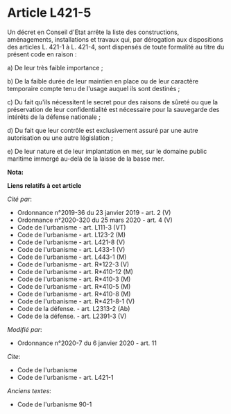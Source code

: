# Article L421-5

Un décret en Conseil d'Etat arrête la liste des constructions, aménagements, installations et travaux qui, par dérogation aux
dispositions des articles L. 421-1 à L. 421-4, sont dispensés de toute formalité au titre du présent code en raison :

a) De leur très faible importance ;

b) De la faible durée de leur maintien en place ou de leur caractère temporaire compte tenu de l'usage auquel ils sont
destinés ;

c) Du fait qu'ils nécessitent le secret pour des raisons de sûreté ou que la préservation de leur confidentialité est
nécessaire pour la sauvegarde des intérêts de la défense nationale ;

d) Du fait que leur contrôle est exclusivement assuré par une autre autorisation ou une autre législation ;

e) De leur nature et de leur implantation en mer, sur le domaine public maritime immergé au-delà de la laisse de la basse
mer.

**Nota:**



**Liens relatifs à cet article**

_Cité par_:

  - Ordonnance n°2019-36 du 23 janvier 2019 - art. 2 (V)
  - Ordonnance n°2020-320 du 25 mars 2020 - art. 4 (V)
  - Code de l'urbanisme - art. L111-3 (VT)
  - Code de l'urbanisme - art. L123-2 (M)
  - Code de l'urbanisme - art. L421-8 (V)
  - Code de l'urbanisme - art. L433-1 (V)
  - Code de l'urbanisme - art. L443-1 (M)
  - Code de l'urbanisme - art. R*122-3 (V)
  - Code de l'urbanisme - art. R*410-12 (M)
  - Code de l'urbanisme - art. R*410-3 (M)
  - Code de l'urbanisme - art. R*410-5 (M)
  - Code de l'urbanisme - art. R*410-8 (M)
  - Code de l'urbanisme - art. R*421-8-1 (V)
  - Code de la défense. - art. L2313-2 (Ab)
  - Code de la défense. - art. L2391-3 (V)

_Modifié par_:

  - Ordonnance n°2020-7 du 6 janvier 2020 - art. 11

_Cite_:

  - Code de l'urbanisme
  - Code de l'urbanisme - art. L421-1

_Anciens textes_:

  - Code de l'urbanisme 90-1
